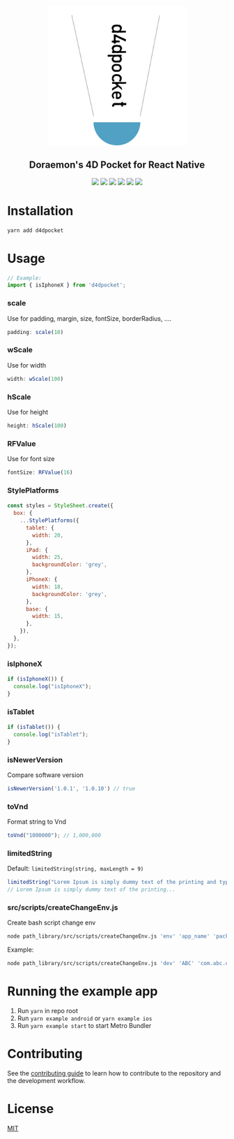 <p align="center">
  <img src="assets/d4dpocket.png" alt="d4dpocket" style="width:320px" />
<p>

<h2 align="center">Doraemon's 4D Pocket for React Native</h2>

<p align="center">
  <a href="https://www.npmjs.com/package/d4dpocket"><img src="https://img.shields.io/npm/v/d4dpocket.svg?style=flat-square"></a>
  <a href="https://github.com/tuantvk/d4dpocket"><img src="https://img.shields.io/github/stars/tuantvk/d4dpocket?style=flat-square"></a>
  <a href="https://github.com/tuantvk/d4dpocket"><img src="https://img.shields.io/github/issues/tuantvk/d4dpocket?style=flat-square"></a>
  <a href="https://github.com/tuantvk/d4dpocket"><img src="https://img.shields.io/github/forks/tuantvk/d4dpocket?style=flat-square"></a>
  <a href="https://github.com/prettier/prettier"><img src="https://img.shields.io/badge/styled_with-prettier-ff69b4.svg?style=flat-square"></a>
  <a href="https://opensource.org/licenses/MIT"><img src="https://img.shields.io/badge/License-MIT-blue.svg?style=flat-square"></a>
</p>

# Installation

```sh
yarn add d4dpocket
```

# Usage

```js
// Example:
import { isIphoneX } from 'd4dpocket';
```

### scale
Use for padding, margin, size, fontSize, borderRadius, ....
```js
padding: scale(10)
```

### wScale
Use for width
```js
width: wScale(100)
```

### hScale
Use for height
```js
height: hScale(100)
```

### RFValue
Use for font size
```js
fontSize: RFValue(16)
```

### StylePlatforms
```js
const styles = StyleSheet.create({
  box: {
    ...StylePlatforms({
      tablet: {
        width: 20,
      },
      iPad: {
        width: 25,
        backgroundColor: 'grey',
      },
      iPhoneX: {
        width: 18,
        backgroundColor: 'grey',
      },
      base: {
        width: 15,
      },
    }),
  },
});
```

### isIphoneX
```js
if (isIphoneX()) {
  console.log("isIphoneX");
}
```

### isTablet
```js
if (isTablet()) {
  console.log("isTablet");
}
```

### isNewerVersion
Compare software version
```js
isNewerVersion('1.0.1', '1.0.10') // true
```

### toVnd
Format string to Vnd
```js
toVnd("1000000"); // 1,000,000
```

### limitedString
Default: `limitedString(string, maxLength = 9)`
```js
limitedString("Lorem Ipsum is simply dummy text of the printing and typesetting industry");
// Lorem Ipsum is simply dummy text of the printing...
```

### src/scripts/createChangeEnv.js
Create bash script change env
```sh
node path_library/src/scripts/createChangeEnv.js 'env' 'app_name' 'package_name'
```
Example:
```sh
node path_library/src/scripts/createChangeEnv.js 'dev' 'ABC' 'com.abc.dev'
```

# Running the example app

1. Run `yarn` in repo root
2. Run `yarn example android` or `yarn example ios`
3. Run `yarn example start` to start Metro Bundler

# Contributing

See the [contributing guide](CONTRIBUTING.md) to learn how to contribute to the repository and the development workflow.

# License

[MIT](LICENSE)
